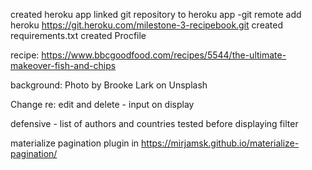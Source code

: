 created heroku app
linked git repository to heroku app -git remote add heroku https://git.heroku.com/milestone-3-recipebook.git
created requirements.txt
created Procfile


recipe:
https://www.bbcgoodfood.com/recipes/5544/the-ultimate-makeover-fish-and-chips

background:
Photo by Brooke Lark on Unsplash

Change re: edit and delete - input on display

defensive - list of authors and countries tested before displaying filter


materialize pagination plugin in https://mirjamsk.github.io/materialize-pagination/
